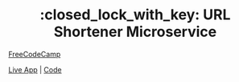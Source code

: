 <h1 align="center">:closed_lock_with_key: URL Shortener Microservice</h1>
<p align="left"><a href="https://www.freecodecamp.org/learn/back-end-development-and-apis/back-end-development-and-apis-projects/url-shortener-microserviceFreeCodeCamp">FreeCodeCamp</a></p>
<p align="left"><a href="https://boilerplate-project-urlshortener-1.arthur-diesel.repl.co">Live App</a> | <a href="https://replit.com/@Arthur-Diesel/boilerplate-project-urlshortener-1#.replit"> Code </a></p>
